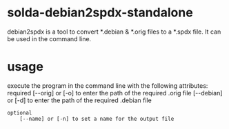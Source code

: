 # solda-debian2spdx-standalone
debian2spdx is a tool to convert *.debian & *.orig files to a *.spdx file.
It can be used in the command line.


# usage
execute the program in the command line with the following attributes:
    required
        [--orig] or [-o] to enter the path of the required .orig file
        [--debian] or [-d] to enter the path of the required .debian file

    optional
        [--name] or [-n] to set a name for the output file



